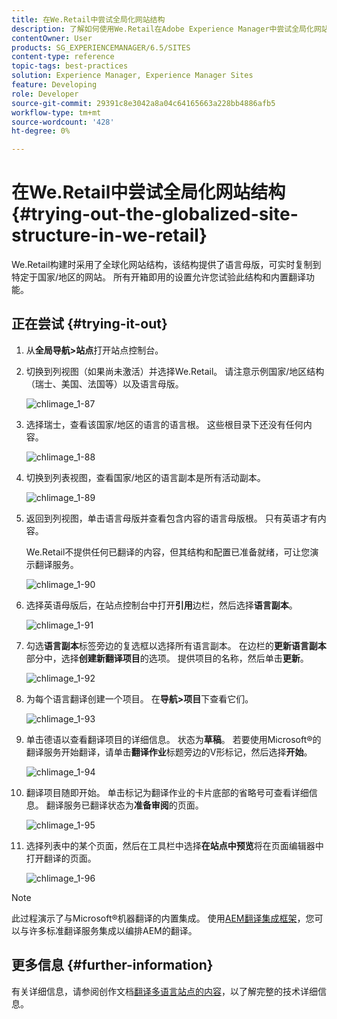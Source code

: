```yaml
---
title: 在We.Retail中尝试全局化网站结构
description: 了解如何使用We.Retail在Adobe Experience Manager中尝试全局化网站结构。
contentOwner: User
products: SG_EXPERIENCEMANAGER/6.5/SITES
content-type: reference
topic-tags: best-practices
solution: Experience Manager, Experience Manager Sites
feature: Developing
role: Developer
source-git-commit: 29391c8e3042a8a04c64165663a228bb4886afb5
workflow-type: tm+mt
source-wordcount: '428'
ht-degree: 0%

---
```


# 在We.Retail中尝试全局化网站结构{#trying-out-the-globalized-site-structure-in-we-retail}

We.Retail构建时采用了全球化网站结构，该结构提供了语言母版，可实时复制到特定于国家/地区的网站。 所有开箱即用的设置允许您试验此结构和内置翻译功能。

## 正在尝试 {#trying-it-out}

1. 从&#x200B;**全局导航>站点**&#x200B;打开站点控制台。
1. 切换到列视图（如果尚未激活）并选择We.Retail。 请注意示例国家/地区结构（瑞士、美国、法国等）以及语言母版。

   ![chlimage_1-87](assets/chlimage_1-87a.png)

1. 选择瑞士，查看该国家/地区的语言的语言根。 这些根目录下还没有任何内容。

   ![chlimage_1-88](assets/chlimage_1-88a.png)

1. 切换到列表视图，查看国家/地区的语言副本是所有活动副本。

   ![chlimage_1-89](assets/chlimage_1-89a.png)

1. 返回到列视图，单击语言母版并查看包含内容的语言母版根。 只有英语才有内容。

   We.Retail不提供任何已翻译的内容，但其结构和配置已准备就绪，可让您演示翻译服务。

   ![chlimage_1-90](assets/chlimage_1-90a.png)

1. 选择英语母版后，在站点控制台中打开&#x200B;**引用**&#x200B;边栏，然后选择&#x200B;**语言副本**。

   ![chlimage_1-91](assets/chlimage_1-91.png)

1. 勾选&#x200B;**语言副本**&#x200B;标签旁边的复选框以选择所有语言副本。 在边栏的&#x200B;**更新语言副本**&#x200B;部分中，选择&#x200B;**创建新翻译项目**&#x200B;的选项。 提供项目的名称，然后单击&#x200B;**更新**。

   ![chlimage_1-92](assets/chlimage_1-92.png)

1. 为每个语言翻译创建一个项目。 在&#x200B;**导航>项目**&#x200B;下查看它们。

   ![chlimage_1-93](assets/chlimage_1-93.png)

1. 单击德语以查看翻译项目的详细信息。 状态为&#x200B;**草稿**。 若要使用Microsoft®的翻译服务开始翻译，请单击&#x200B;**翻译作业**&#x200B;标题旁边的V形标记，然后选择&#x200B;**开始**。

   ![chlimage_1-94](assets/chlimage_1-94.png)

1. 翻译项目随即开始。 单击标记为翻译作业的卡片底部的省略号可查看详细信息。 翻译服务已翻译状态为&#x200B;**准备审阅**&#x200B;的页面。

   ![chlimage_1-95](assets/chlimage_1-95.png)

1. 选择列表中的某个页面，然后在工具栏中选择&#x200B;**在站点中预览**&#x200B;将在页面编辑器中打开翻译的页面。

   ![chlimage_1-96](assets/chlimage_1-96.png)

>[!NOTE]
>
>此过程演示了与Microsoft®机器翻译的内置集成。 使用[AEM翻译集成框架](/help/sites-administering/translation.md)，您可以与许多标准翻译服务集成以编排AEM的翻译。

## 更多信息 {#further-information}

有关详细信息，请参阅创作文档[翻译多语言站点的内容](/help/sites-administering/translation.md)，以了解完整的技术详细信息。
